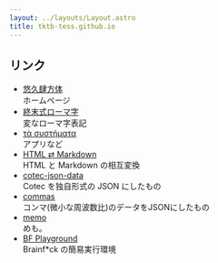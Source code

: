 ```yaml
---
layout: ../layouts/Layout.astro
title: tktb-tess.github.io
---
```


## リンク

- [悠久肆方体](https://tktb-tess.dev)  
  ホームページ
- [終末式ローマ字](https://shuuro.tktb-tess.dev)  
  変なローマ字表記
- [τὰ συστήματα](https://apps.tktb-tess.dev)  
  アプリなど
- [HTML ⇄ Markdown](/md-to-html)  
  HTML と Markdown の相互変換
- [cotec-json-data](/cotec-json-data)  
  Cotec を独自形式の JSON にしたもの
- [commas](/commas)  
  コンマ(微小な周波数比)のデータをJSONにしたもの
- [memo](/memo)  
  めも。
- [BF Playground](/bf-playground)  
  Brainf\*ck の簡易実行環境
